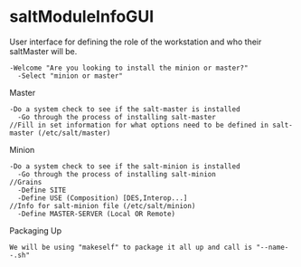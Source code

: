 saltModuleInfoGUI
=================

User interface for defining the role of the workstation and who their saltMaster will be.

    -Welcome "Are you looking to install the minion or master?"
      -Select "minion or master"

Master

    -Do a system check to see if the salt-master is installed
      -Go through the process of installing salt-master
    //Fill in set information for what options need to be defined in salt-master (/etc/salt/master)
    
Minion

    -Do a system check to see if the salt-minion is installed
      -Go through the process of installing salt-minion
    //Grains
      -Define SITE
      -Define USE (Composition) [DES,Interop...]
    //Info for salt-minion file (/etc/salt/minion)
      -Define MASTER-SERVER (Local OR Remote)
      
Packaging Up

    We will be using "makeself" to package it all up and call is "--name--.sh"
